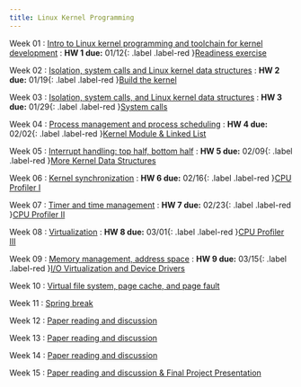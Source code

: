 ```yaml
---
title: Linux Kernel Programming
---
```


Week 01
: [Intro to Linux kernel programming and toolchain for kernel development](#)
: **HW 1 due:** 01/12{: .label .label-red }[Readiness exercise](#)

Week 02
: [Isolation, system calls and Linux kernel data structures](#)
: **HW 2 due:** 01/19{: .label .label-red }[Build the kernel](#)

Week 03
: [Isolation, system calls, and Linux kernel data structures](#)
: **HW 3 due:** 01/29{: .label .label-red }[System calls](#)

Week 04
: [Process management and process scheduling](#)
: **HW 4 due:** 02/02{: .label .label-red }[Kernel Module & Linked List](#)

Week 05
: [Interrupt handling: top half, bottom half](#)
: **HW 5 due:** 02/09{: .label .label-red }[More Kernel Data Structures](#)

Week 06
: [Kernel synchronization](#)
: **HW 6 due:** 02/16{: .label .label-red }[CPU Profiler I](#)

Week 07
: [Timer and time management](#)
: **HW 7 due:** 02/23{: .label .label-red }[CPU Profiler II](#)

Week 08
: [Virtualization](#)
: **HW 8 due:** 03/01{: .label .label-red }[CPU Profiler III](#)

Week 09
: [Memory management, address space](#)
: **HW 9 due:** 03/15{: .label .label-red }[I/O Virtualization and Device Drivers](#)

Week 10
: [Virtual file system, page cache, and page fault](#)

Week 11
: [Spring break](#)

Week 12
: [Paper reading and discussion](#)

Week 13
: [Paper reading and discussion](#)

Week 14
: [Paper reading and discussion](#)

Week 15
: [Paper reading and discussion & Final Project Presentation](#)
